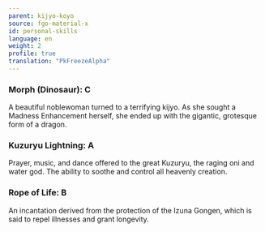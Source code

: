 ```yaml
---
parent: kijyo-koyo
source: fgo-material-x
id: personal-skills
language: en
weight: 2
profile: true
translation: "PkFreezeAlpha"
---
```


### Morph (Dinosaur): C

A beautiful noblewoman turned to a terrifying kijyo. As she sought a Madness Enhancement herself, she ended up with the gigantic, grotesque form of a dragon.

### Kuzuryu Lightning: A

Prayer, music, and dance offered to the great Kuzuryu, the raging oni and water god. The ability to soothe and control all heavenly creation.

### Rope of Life: B

An incantation derived from the protection of the Izuna Gongen, which is said to repel illnesses and grant longevity.
